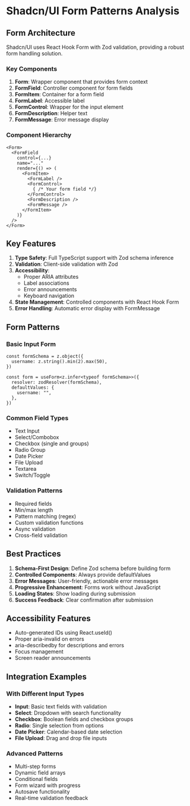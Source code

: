 # Shadcn/UI Form Patterns Analysis

## Form Architecture

Shadcn/UI uses React Hook Form with Zod validation, providing a robust form handling solution.

### Key Components

1. **Form**: Wrapper component that provides form context
2. **FormField**: Controller component for form fields
3. **FormItem**: Container for a form field
4. **FormLabel**: Accessible label
5. **FormControl**: Wrapper for the input element
6. **FormDescription**: Helper text
7. **FormMessage**: Error message display

### Component Hierarchy
```tsx
<Form>
  <FormField
    control={...}
    name="..."
    render={() => (
      <FormItem>
        <FormLabel />
        <FormControl>
          { /* Your form field */}
        </FormControl>
        <FormDescription />
        <FormMessage />
      </FormItem>
    )}
  />
</Form>
```

## Key Features

1. **Type Safety**: Full TypeScript support with Zod schema inference
2. **Validation**: Client-side validation with Zod
3. **Accessibility**: 
   - Proper ARIA attributes
   - Label associations
   - Error announcements
   - Keyboard navigation
4. **State Management**: Controlled components with React Hook Form
5. **Error Handling**: Automatic error display with FormMessage

## Form Patterns

### Basic Input Form
```tsx
const formSchema = z.object({
  username: z.string().min(2).max(50),
})

const form = useForm<z.infer<typeof formSchema>>({
  resolver: zodResolver(formSchema),
  defaultValues: {
    username: "",
  },
})
```

### Common Field Types
- Text Input
- Select/Combobox
- Checkbox (single and groups)
- Radio Group
- Date Picker
- File Upload
- Textarea
- Switch/Toggle

### Validation Patterns
- Required fields
- Min/max length
- Pattern matching (regex)
- Custom validation functions
- Async validation
- Cross-field validation

## Best Practices

1. **Schema-First Design**: Define Zod schema before building form
2. **Controlled Components**: Always provide defaultValues
3. **Error Messages**: User-friendly, actionable error messages
4. **Progressive Enhancement**: Forms work without JavaScript
5. **Loading States**: Show loading during submission
6. **Success Feedback**: Clear confirmation after submission

## Accessibility Features

- Auto-generated IDs using React.useId()
- Proper aria-invalid on errors
- aria-describedby for descriptions and errors
- Focus management
- Screen reader announcements

## Integration Examples

### With Different Input Types
- **Input**: Basic text fields with validation
- **Select**: Dropdown with search functionality
- **Checkbox**: Boolean fields and checkbox groups
- **Radio**: Single selection from options
- **Date Picker**: Calendar-based date selection
- **File Upload**: Drag and drop file inputs

### Advanced Patterns
- Multi-step forms
- Dynamic field arrays
- Conditional fields
- Form wizard with progress
- Autosave functionality
- Real-time validation feedback